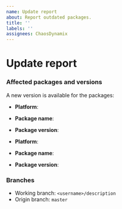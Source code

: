 ```yaml
---
name: Update report
about: Report outdated packages.
title: ''
labels: ''
assignees: ChaosDynamix
---
```


# Update report

### Affected packages and versions
A new version is available for the packages:

- **Platform**:
- **Package name**:
- **Package version**:

- **Platform**:
- **Package name**:
- **Package version**:

### Branches
- Working branch: `<username>/description`
- Origin branch: `master`
